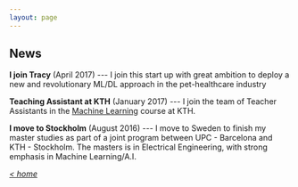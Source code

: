 ```yaml
---
layout: page
---
```


## News


**I join Tracy** (April 2017) --- I join this start up with great ambition to deploy a new and revolutionary ML/DL approach in the pet-healthcare industry

**Teaching Assistant at KTH** (January 2017) --- I join the team of Teacher Assistants in the [Machine Learning](https://www.kth.se/student/kurser/kurs/DD2431?l=en) course at KTH.

**I move to Stockholm** (August 2016) --- I move to Sweden to finish my master studies as part of a joint program between UPC - Barcelona and KTH - Stockholm. The masters is in Electrical Engineering, with strong emphasis in Machine Learning/A.I.
    
    
    
[*< home*](index.md)
